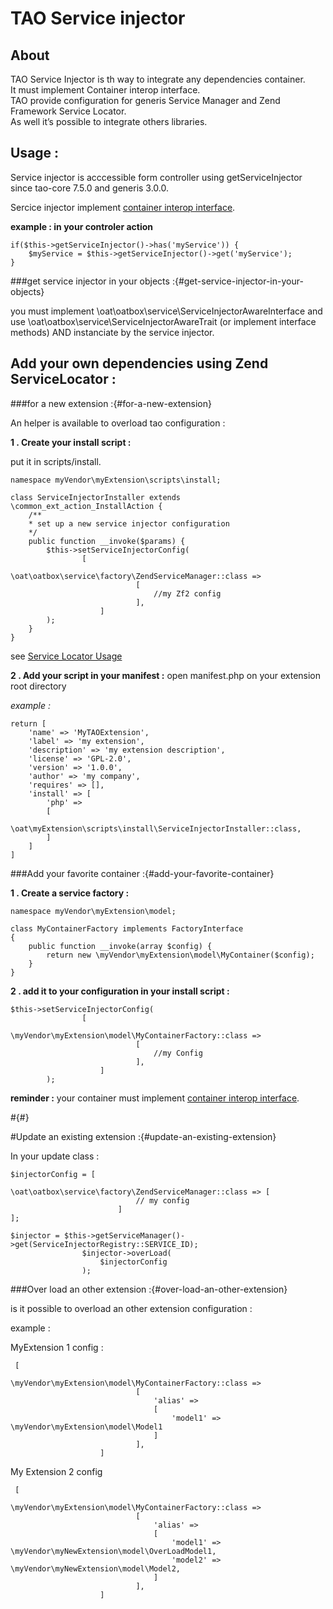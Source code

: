 <!--
author:
    - 'Christophe Garcia'
created_at: '2016-08-18 14:06:04'
updated_at: '2016-08-22 15:49:22'
-->

TAO Service injector
====================

About
-----

TAO Service Injector is th way to integrate any dependencies container.\
It must implement Container interop interface.\
TAO provide configuration for generis Service Manager and Zend Framework Service Locator.\
As well it’s possible to integrate others libraries.

Usage :
-------

Service injector is acccessible form controller using getServiceInjector since tao-core 7.5.0 and generis 3.0.0.

Sercice injector implement [container interop interface](https://github.com/container-interop/container-interop).

**example : in your controler action**

    if($this->getServiceInjector()->has('myService')) {
        $myService = $this->getServiceInjector()->get('myService');
    }

###get service injector in your objects :{#get-service-injector-in-your-objects}

you must implement \\oat\\oatbox\\service\\ServiceInjectorAwareInterface and use \\oat\\oatbox\\service\\ServiceInjectorAwareTrait (or implement interface methods) AND instanciate by the service injector.

Add your own dependencies using Zend ServiceLocator :
-----------------------------------------------------

###for a new extension :{#for-a-new-extension}

An helper is available to overload tao configuration :

**1 . Create your install script :**

put it in scripts/install.

    namespace myVendor\myExtension\scripts\install;

    class ServiceInjectorInstaller extends \common_ext_action_InstallAction {
        /**
        * set up a new service injector configuration
        */
        public function __invoke($params) {
            $this->setServiceInjectorConfig(
                    [
                            \oat\oatbox\service\factory\ZendServiceManager::class =>
                                [
                                    //my Zf2 config
                                ],
                        ]
            );
        }
    }

see [Service Locator Usage](https://framework.zend.com/manual/2.4/en/modules/zend.service-manager.quick-start.html)

**2 . Add your script in your manifest :** open manifest.php on your extension root directory

*example :*

    return [
        'name' => 'MyTAOExtension',
        'label' => 'my extension',
        'description' => 'my extension description',
        'license' => 'GPL-2.0',
        'version' => '1.0.0',
        'author' => 'my company',
        'requires' => [],
        'install' => [
            'php' => 
            [
                \oat\myExtension\scripts\install\ServiceInjectorInstaller::class,
            ]
        ]
    ]

###Add your favorite container :{#add-your-favorite-container}

**1 . Create a service factory :**


    namespace myVendor\myExtension\model;

    class MyContainerFactory implements FactoryInterface 
    {
        public function __invoke(array $config) {
            return new \myVendor\myExtension\model\MyContainer($config);
        }
    }

**2 . add it to your configuration in your install script :**


    $this->setServiceInjectorConfig(
                    [
                            \myVendor\myExtension\model\MyContainerFactory::class =>
                                [
                                    //my Config
                                ],
                        ]
            );

**reminder :** your container must implement [container interop interface](https://github.com/container-interop/container-interop).

\#\{#}

\#Update an existing extension :{#update-an-existing-extension}

In your update class :


    $injectorConfig = [
                            \oat\oatbox\service\factory\ZendServiceManager::class => [
                                // my config
                            ]
    ];

    $injector = $this->getServiceManager()->get(ServiceInjectorRegistry::SERVICE_ID);
                    $injector->overLoad(
                        $injectorConfig
                    );

###Over load an other extension :{#over-load-an-other-extension}

is it possible to overload an other extension configuration :

example :

MyExtension 1 config :

     [
                            \myVendor\myExtension\model\MyContainerFactory::class =>
                                [
                                    'alias' => 
                                    [
                                        'model1' => \myVendor\myExtension\model\Model1
                                    ]
                                ],
                        ]

My Extension 2 config

     [
                            \myVendor\myExtension\model\MyContainerFactory::class =>
                                [
                                    'alias' => 
                                    [
                                        'model1' => \myVendor\myNewExtension\model\OverLoadModel1,
                                        'model2' => \myVendor\myNewExtension\model\Model2,
                                    ]
                                ],
                        ]
